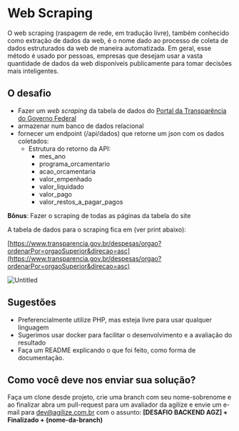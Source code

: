 
# Web Scraping

O web scraping (raspagem de rede, em tradução livre), também conhecido como extração de dados da web,
é o nome dado ao processo de coleta de dados estruturados da web de maneira automatizada. Em geral,
esse método é usado por pessoas, empresas que desejam usar a vasta quantidade de dados da web disponíveis
publicamente para tomar decisões mais inteligentes.

## O desafio

- Fazer um *web scraping* da tabela de dados do [Portal da Transparência do Governo Federal](https://www.transparencia.gov.br/despesas/orgao?ordenarPor=orgaoSuperior&direcao=asc)
- armazenar num banco de dados relacional
- fornecer um endpoint (/api/dados) que retorne um json com os dados coletados:
    - Estrutura do retorno da API:
        - mes_ano
        - programa_orcamentario
        - acao_orcamentaria
        - valor_empenhado
        - valor_liquidado
        - valor_pago
        - valor_restos_a_pagar_pagos

**Bônus**: Fazer o scraping de todas as páginas da tabela do site

A tabela de dados para o scraping fica em (ver print abaixo):

[https://www.transparencia.gov.br/despesas/orgao?ordenarPor=orgaoSuperior&direcao=asc](https://www.transparencia.gov.br/despesas/orgao?ordenarPor=orgaoSuperior&direcao=asc)

![Untitled](https://www.notion.so/image/https%3A%2F%2Fs3-us-west-2.amazonaws.com%2Fsecure.notion-static.com%2F3f510b40-b623-4a19-abfd-bde02ade14bb%2FUntitled.png?table=block&id=fae53644-6d4c-47b0-8697-45ffc3f8be8c&spaceId=53665a91-e421-49de-b437-e4b5018c879a&width=1880&userId=9595c958-022c-4858-8cd0-6e6019d87b83&cache=v2)

## Sugestões

- Preferencialmente utilize PHP, mas esteja livre para usar qualquer linguagem
- Sugerimos usar docker para facilitar o desenvolvimento e a avaliação do resultado
- Faça um README explicando o que foi feito, como forma de documentação.

## Como você deve nos enviar sua solução?

Faça um clone desde projeto, crie uma branch com seu nome-sobrenome e ao finalizar abra um pull-request para um avaliador da agilize
e envie um e-mail para [dev@agilize.com.br](mailto:dev@agilize.com.br) com o assunto: **[DESAFIO BACKEND AGZ] + Finalizado + (nome-da-branch)**